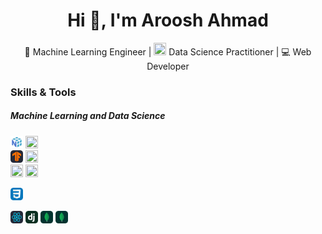 <h1 align="center">Hi 👋, I'm Aroosh Ahmad</h1>

<p align="center">🤖 Machine Learning Engineer | <img src="https://github.com/FortAwesome/Font-Awesome/blob/6.x/svgs/solid/chart-column.svg" width="20px" height="20px" />  Data Science Practitioner |  💻 Web Developer</p>

<h3>Skills & Tools </h3>
<h5> Machine Learning and Data Science</h5>
<p>
  <img src="https://github.com/valohai/ml-logos/blob/master/numpy.svg" width="20px" height="20px"/> 
  <img src="https://github.com/valohai/ml-logos/blob/master/pandas.svg" width="20px" height="20px"/>
  <br/>
  <img src="https://github.com/tandpfun/skill-icons/blob/main/icons/TensorFlow-Dark.svg" width="20px" height="20px"/> 
  <img src="https://github.com/valohai/ml-logos/blob/master/keras.svg" width="20px" height="20px"/> 
  <br/>
    <img src="https://github.com/valohai/ml-logos/blob/master/matplotlib.svg" width="20px" height="20px"/>
    <img src="https://github.com/valohai/ml-logos/blob/master/matplotlib.svg" width="20px" height="20px"/>
</p>
<p>
  <img src ="https://github.com/tandpfun/skill-icons/blob/main/icons/CSS.svg" width="20px" height="20px"/>
  </p>
<p>
  <img src="https://github.com/tandpfun/skill-icons/blob/main/icons/React-Dark.svg"  width="20px" height="20px"/> 
  <img src="https://github.com/tandpfun/skill-icons/blob/main/icons/Django.svg"  width="20px" height="20px"/>
  <img src="https://github.com/tandpfun/skill-icons/blob/main/icons/MongoDB.svg"  width="20px" height="20px"/>
  <img src="https://github.com/tandpfun/skill-icons/blob/main/icons/MongoDB.svg"  width="20px" height="20px"/>
</p>
  
  




